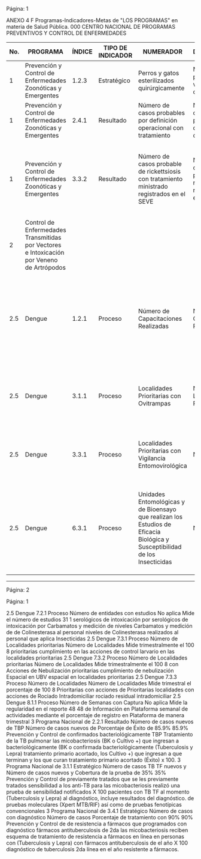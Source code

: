 Página: 1

ANEXO 4 F
Programas-Indicadores-Metas de "LOS PROGRAMAS" en materia de Salud Pública.
000 CENTRO NACIONAL DE PROGRAMAS PREVENTIVOS Y CONTROL DE ENFERMEDADES

| No. | PROGRAMA | ÍNDICE | TIPO DE INDICADOR | NUMERADOR | DENOMINADOR | INDICADOR | META FEDERAL | META ESTATAL |
|---|---|---|---|---|---|---|---|---|
| 1 | Prevención y Control de Enfermedades Zoonóticas y Emergentes | 1.2.3 | Estratégico | Perros y gatos esterilizados quirúrgicamente | Meta anual de perros y gatos a vacunarse contra la rabia | Esterilización quirúrgica de perros y gatos | 4.50% | 4.50% |
| 1 | Prevención y Control de Enfermedades Zoonóticas y Emergentes | 2.4.1 | Resultado | Número de casos probables por definición operacional con tratamiento | Número de casos probables por definición operacional | Porcentaje de pacientes de brucelosis con tratamiento específico | 100% | 100% |
| 1 | Prevención y Control de Enfermedades Zoonóticas y Emergentes | 3.3.2 | Resultado | Número de casos probable de rickettsiosis con tratamiento ministrado registrados en el SEVE | Número de casos probables de rickettsiosis registrados en el SEVE | Brindar el tratamiento específico (doxiciclina o cloranfenicol) según normativa a pacientes probables de padecer FMMR u otra rickettsiosis | 100% | 100% |
| 2 | Control de Enfermedades Transmitidas por Vectores e Intoxicación por Veneno de Artrópodos |  |  |  |  |  |  |  |
| 2.5 | Dengue | 1.2.1 | Proceso | Número de Capacitaciones Realizadas | Número de Capacitaciones Programadas | Verifica la actualización al personal médico de primer y segundo nivel para el manejo adecuado de pacientes con Dengue, con base en los lineamientos vigentes | 32 | 1 |
| 2.5 | Dengue | 3.1.1 | Proceso | Localidades Prioritarias con Ovitrampas | Número de Localidades Prioritarias | Mide semanalmente la variación de los principales indicadores de ovitrampas en las Localidades Prioritarias | 100 | 8 |
| 2.5 | Dengue | 3.3.1 | Proceso | Localidades Prioritarias con Vigilancia Entomovirológica | No aplica | Mide trimestralmente la vigilancia entomovirológica implementada en las Localidades Prioritarias | 137 | 8 |
| 2.5 | Dengue | 6.3.1 | Proceso | Unidades Entomológicas y de Bioensayo que realizan los Estudios de Eficacia Biológica y Susceptibilidad de los Insecticidas | No aplica | Mide el cumplimiento de las Unidades Entomológicas y de Bioensayo que realizan los Estudios de Eficacia Biológica y Susceptibilidad de los Insecticidas | 30 | 1 |


---

Página: 2

Página: 1

2.5 Dengue 7.2.1 Proceso Número de entidades con estudios No aplica Mide el número de estudios 31 1
serológicos de intoxicación por serológicos de intoxicación por
Carbamatos y medición de niveles Carbamatos y medición de
de Colinesterasa al personal niveles de Colinesterasa
realizados al personal que aplica
Insecticidas
2.5 Dengue 7.3.1 Proceso Número de Localidades prioritarias Número de Localidades Mide trimestralmente el 100 8
prioritarias cumplimiento en las acciones de
control larvario en las localidades
prioritarias
2.5 Dengue 7.3.2 Proceso Número de Localidades prioritarias Número de Localidades Mide trimestralmente el 100 8
con Acciones de Nebulización prioritarias cumplimiento de nebulización
Espacial en UBV espacial en localidades
prioritarias
2.5 Dengue 7.3.3 Proceso Número de Localidades Número de Localidades Mide trimestral el porcentaje de 100 8
Prioritarias con acciones de Prioritarias localidades con acciones de
Rociado Intradomiciliar rociado residual intradomiciliar
2.5 Dengue 8.1.1 Proceso Número de Semanas con Captura No aplica Mide la regularidad en el reporte 48 48
de Información en Plataforma semanal de actividades mediante
el porcentaje de registro en
Plataforma de manera trimestral
3 Programa Nacional de 2.2.1 Resultado Número de casos nuevos de TBP Número de casos nuevos de Porcentaje de Éxito de 85.9% 85.9%
Prevención y Control de confirmados bacteriológicamente TBP Tratamiento de la TB pulmonar
las micobacteriosis (BK o Cultivo +) que ingresan a bacteriológicamente (BK o confirmada bacteriológicamente
(Tuberculosis y Lepra) tratamiento primario acortado, los Cultivo +) que ingresan a
que terminan y los que curan tratamiento primario acortado
(Éxito) x 100.
3 Programa Nacional de 3.1.1 Estratégico Número de casos TB TF nuevos y Número de casos nuevos y Cobertura de la prueba de 35% 35%
Prevención y Control de previamente tratados que se les previamente tratados sensibilidad a los anti-TB para
las micobacteriosis realizó una prueba de sensibilidad notificados X 100 pacientes con TB TF al momento
(Tuberculosis y Lepra) al diagnóstico, incluye resultados del diagnóstico.
de pruebas moleculares (Xpert
MTB/RIF) así como de pruebas
fenotípicas convencionales
3 Programa Nacional de 3.4.1 Estratégico Número de casos con diagnóstico Número de casos Porcentaje de tratamiento con 90% 90%
Prevención y Control de de resistencia a fármacos que programados con diagnóstico fármacos antituberculosis de 2da
las micobacteriosis reciben esquema de tratamiento de resistencia a fármacos en línea en personas con
(Tuberculosis y Lepra) con fármacos antituberculosis de el año X 100 diagnóstico de tuberculosis
2da línea en el año resistente a fármacos.
